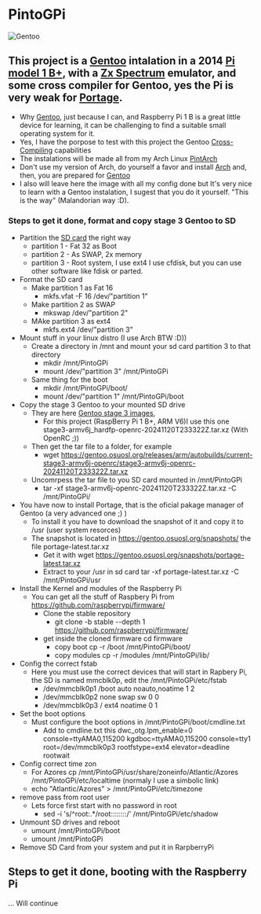 # PintoGPi
![Gentoo](https://assets.gentoo.org/tyrian/v1/site-logo.svg "Gentoo")

## This project is a [Gentoo](https://pt.wikipedia.org/wiki/Gentoo_Linux) intalation in a 2014 [Pi model 1 B+](https://en.wikipedia.org/wiki/Raspberry_Pi), with a [Zx Spectrum](https://en.wikipedia.org/wiki/ZX_Spectrum) emulator, and some cross compiler for Gentoo, yes the Pi is very weak for [Portage](https://wiki.gentoo.org/wiki/Portage).
- Why [Gentoo](https://www.gentoo.org), just because I can, and Raspberry Pi 1 B is a great little device for learning, it can be challenging to find a suitable small operating system for it.
- Yes, I have the porpose to test with this project the Gentoo [Cross-Compiling](https://wiki.gentoo.org/wiki/Distcc/Cross-Compiling) capabilities 
- The instalations will be made all from  my Arch Linux [PintArch](https://github.com/dpnpinto/PintArch)
- Don't use my version of Arch, do yourself a favor and install [Arch](https://archlinux.org) and, then, you are prepared for [Gentoo](https://www.gentoo.org)
- I also will leave here the image with all my config done but It's very nice to learn with a Gentoo instalation, I sugest that you do it yourself. "This is the way" (Malandorian way :D). 

### Steps to get it done, format and copy stage 3 Gentoo to SD

- Partition the [SD card](https://en.wikipedia.org/wiki/SD_card) the right way
   - partition 1 - Fat 32 as Boot
   - partition 2 - As SWAP, 2x memory
   - partition 3 - Root system, I use ext4
I use cfdisk, but you can use other software like fdisk or parted. 
- Format the SD card
   - Make partition 1 as Fat 16
     - mkfs.vfat -F 16 /dev/"partition 1"
   - Make partition 2 as SWAP
     - mkswap /dev/"partition 2"
   - MAke partition 3 as ext4
     - mkfs.ext4 /dev/"partition 3"
- Mount stuff in your linux distro (I use Arch BTW :D))
   - Create a directory in /mnt and mount your sd card partition 3 to that directory
     - mkdir /mnt/PintoGPi
     - mount /dev/"partition 3" /mnt/PintoGPi
   - Same thing for the boot
     - mkdir /mnt/PintoGPi/boot/
     - mount /dev/"partition 1" /mnt/PintoGPi/boot
- Copy the stage 3 Gentoo to your mounted SD drive
   - They are here [Gentoo stage 3 images](https://gentoo.osuosl.org/releases/arm/autobuilds/),
      - For this project (RaspBerry Pi 1 B+, ARM V6)I use this one stage3-armv6j_hardfp-openrc-20241120T233322Z.tar.xz (With OpenRC ;))
    - Then get the tar file to a folder, for example
      - wget https://gentoo.osuosl.org/releases/arm/autobuilds/current-stage3-armv6j-openrc/stage3-armv6j-openrc-20241120T233322Z.tar.xz
    - Uncomrpess the tar file to you SD card mounted in /mnt/PintoGPi
      - tar -xf stage3-armv6j-openrc-20241120T233322Z.tar.xz -C /mnt/PintoGPi/
- You have now to install Portage, that is the oficial pakage manager of Gentoo (a very advanced one ;) )
    - To install it you have to download the snapshot of it and copy it to /usr (user system resorces)
    - The snapshot is located in https://gentoo.osuosl.org/snapshots/ the file portage-latest.tar.xz
      - Get it with wget https://gentoo.osuosl.org/snapshots/portage-latest.tar.xz
      - Extract to your /usr in sd card tar -xf portage-latest.tar.xz -C /mnt/PintoGPi/usr
- Install the Kernel and modules of the Raspberry Pi
    - You can get all the stuff of Raspbery Pi from https://github.com/raspberrypi/firmware/
      - Clone the stable repository
        - git clone -b stable --depth 1 https://github.com/raspberrypi/firmware/
      - get inside the cloned firmware cd firmware
        - copy boot cp -r /boot /mnt/PintoGPi/boot/
        - copy modules cp -r /modules /mnt/PintoGPi/lib/
- Config the correct fstab
   - Here you must use the correct devices that will start in Rapbery Pi, the SD is named mmcblk0p, edit the /mnt/PintoGPi/etc/fstab
     - /dev/mmcblk0p1		/boot		auto		noauto,noatime	1 2
     - /dev/mmcblk0p2		none		swap		sw		0 0
     - /dev/mmcblk0p3		/		ext4		noatime		0 1    
- Set the boot options
   - Must configure the boot options in /mnt/PintoGPi/boot/cmdline.txt
     - Add to cmdline.txt this dwc_otg.lpm_enable=0 console=ttyAMA0,115200 kgdboc=ttyAMA0,115200 console=tty1 root=/dev/mmcblk0p3 rootfstype=ext4 elevator=deadline rootwait 
- Config correct time zon
   - For Azores cp /mnt/PintoGPi/usr/share/zoneinfo/Atlantic/Azores /mnt/PintoGPi/etc/localtime (normaly I use a simbolic link)
   - echo "Atlantic/Azores" > /mnt/PintoGPi/etc/timezone
- remove pass from root user
   - Lets force first start with no password in root
     - sed -i 's/^root:.*/root::::::::/' /mnt/PintoGPi/etc/shadow
- Unmount SD drives and reboot
   - umount /mnt/PintoGPi/boot
   - umount /mnt/PintoGPi 
- Remove SD Card from your system and put it in RarpberryPi 

## Steps to get it done, booting with the Raspberry Pi
... Will continue
